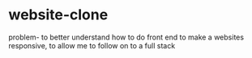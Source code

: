 # website-clone
problem- to better understand how to do front end to make a websites responsive, to allow me to follow on to a full stack
